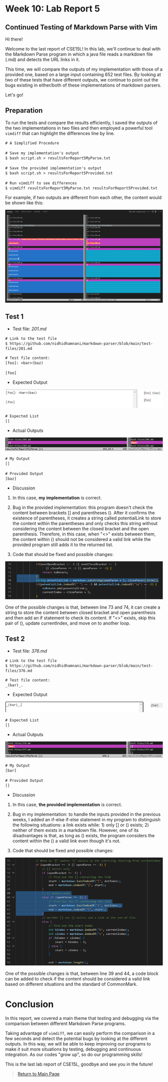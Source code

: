 # Week 10: Lab Report 5

## Continued Testing of Markdown Parse with Vim

Hi there!

Welcome to the last report of CSE15L! In this lab, we'll continue to deal with the Markdown Parse program in which a java file reads a markdown file (.md) and detects the URL links in it.

This time, we will compare the outputs of my implementation with those of a provided one, based on a large input containing 652 test files. By looking at two of these tests that have different outputs, we continue to point out the bugs existing in either/both of these implementations of markdown parsers.

Let's go!

## Preparation

To run the tests and compare the results efficiently, I saved the outputs of the two implementations in two files and then employed a powerful tool `vimdiff` that can highlight the differences line by line.

```
# A Simplified Procedure

# Save my implementation's output
$ bash script.sh > resultsForReport5MyParse.txt

# Save the provided implementation's output
$ bash script.sh > resultsForReport5Provided.txt

# Run vimdiff to see differences
$ vimdiff resultsForReport5MyParse.txt resultsForReport5Provided.txt
```

For example, if two outputs are different from each other, the content would be shown like this:

![Image](Images\Lab-Report-5\example.png)


## Test 1

* Test file: *201.md*

```
# Link to the test file
$ https://github.com/nidhidhamnani/markdown-parser/blob/main/test-files/201.md
```
```
# Test file content:
[foo]: <bar>(baz)

[foo]

```

* Expected Output

![Image](Images\Lab-Report-5\expected201.png)

```
# Expected List
[]
```

* Actual Outputs

![Image](Images\Lab-Report-5\test201.png)

```
# My Output
[]

# Provided Output
[baz]
```

* Discussion

1. In this case, **my implementation** is correct.

2. Bug in the provided implementation: this program doesn't check the content between brackets [] and parentheses (). After it confirms the existence of parentheses, it creates a string called potentialLink to store the content within the parentheses and only checks this string without considering the content between the closed bracket and the open parenthesis. Therefore, in this case, when "<>" exists between them, the content within () should not be considered a valid link while the provided program still adds it to the returned list.

3. Code that should be fixed and possible changes:

![Image](Images\Lab-Report-5\test201CodeNeededFixed.png)

One of the possible changes is that, between line 73 and 74, it can create a string to store the content between closed bracket and open parenthesis and then add an if statement to check its content. If "<>" exists, skip this pair of (), update currentIndex, and move on to another loop.


## Test 2

* Test file: *376.md*

```
# Link to the test file
$ https://github.com/nidhidhamnani/markdown-parser/blob/main/test-files/376.md
```
```
# Test file content:
_(bar)_.

```

* Expected Output

![Image](Images\Lab-Report-5\expected376.png)

```
# Expected List
[]
```

* Actual Outputs

![Image](Images\Lab-Report-5\test376.png)

```
# My Output
[bar]

# Provided Output
[]
```

* Discussion

1. In this case, **the provided implementation** is correct.

2. Bug in my implementation: to handle the inputs provided in the previous weeks, I added an if-else if-else statement in my program to distinguish the following situations: a link exists while: 1) only [] or () exists; 2) neither of them exists in a markdown file. However, one of its disadvantages is that, as long as () exists, the program considers the content within the () a valid link even though it's not.

3. Code that should be fixed and possible changes:

![Image](Images\Lab-Report-5\test376CodeNeededFixed.png)

One of the possible changes is that, between line 39 and 44, a code block can be added to check if the content should be considered a valid link based on different situations and the standard of CommonMark.


# Conclusion

In this report, we covered a main theme that testing and debugging via the comparison between different Markdown Parse programs.

Taking advantage of `vimdiff`, we can easily perform the comparison  in a few seconds and detect the potential bugs by looking at the different outputs. In this way, we will be able to keep improving our programs to make it suit more situations by testing, debugging and continuous integration. As our codes "grow up", so do our programming skills!

This is the last lab report of CSE15L, goodbye and see you in the future!

> [Return to Main Page](https://jypipi.github.io/cse15l-lab-reports/index.html)